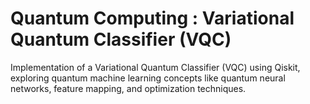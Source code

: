 # Quantum Computing : Variational Quantum Classifier (VQC)
Implementation of a Variational Quantum Classifier (VQC) using Qiskit, exploring quantum machine learning concepts like quantum neural networks, feature mapping, and optimization techniques.
